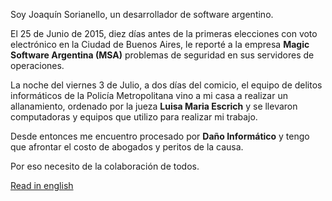 Soy Joaquín Sorianello, un desarrollador de software argentino.
      
El 25 de Junio de 2015, diez días antes de la primeras elecciones con voto
electrónico en la Ciudad de Buenos Aires, le reporté a la empresa 
**Magic Software Argentina (MSA)** problemas de seguridad en sus servidores 
de operaciones.

La noche del viernes 3 de Julio, a dos días del comicio, el equipo de delitos
informáticos de la Policía Metropolitana vino a mi casa a realizar un 
allanamiento, ordenado por la jueza **Luisa Maria Escrich** y se llevaron 
computadoras y equipos que utilizo para realizar mi trabajo.

Desde entonces me encuentro procesado por **Daño Informático** y tengo que
afrontar el costo de abogados y peritos de la causa.

Por eso necesito de la colaboración de todos.

<a href="en/">Read in english</a>
